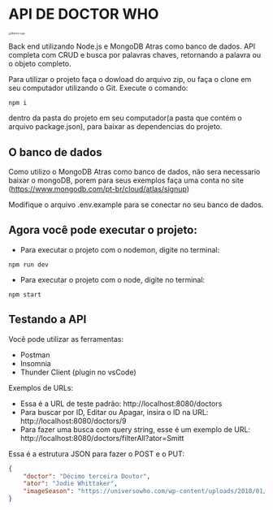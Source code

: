 # API DE DOCTOR WHO

<img src="https://static3.srcdn.com/wordpress/wp-content/uploads/2019/01/doctor-who-doctors-e1550612608981.png" alt="Marvel Logo" style="zoom:33%;" />

Back end utilizando Node.js e MongoDB Atras como banco de dados. API completa com CRUD e busca por palavras chaves, retornando a palavra ou o objeto completo.

Para utilizar o projeto faça o dowload do arquivo zip, ou faça o clone em seu computador utilizando o Git. Execute o comando:
```
npm i
```
 dentro da pasta do projeto em seu computador(a pasta que contém o arquivo package.json), para baixar as dependencias do projeto.

 ## O banco de dados

 Como utilizo o MongoDB Atras como banco de dados, não sera necessario baixar o mongoDB, porem para seus exemplos faça uma conta no site (https://www.mongodb.com/pt-br/cloud/atlas/signup)

 Modifique o arquivo .env.example para se conectar no seu banco de dados.

## Agora você pode executar o projeto: 
* Para executar o projeto com o nodemon, digite no terminal: 
```
npm run dev
```
* Para executar o projeto com o node, digite no terminal: 
```
npm start
```

## Testando a API

Você pode utilizar as ferramentas:

* Postman
* Insomnia
* Thunder Client (plugin no vsCode) 

Exemplos de URLs: 
* Essa é a URL de teste padrão: http://localhost:8080/doctors
* Para buscar por ID, Editar ou Apagar, insira o ID na URL: http://localhost:8080/doctors/9
* Para fazer uma busca com query string, esse é um exemplo de URL: http://localhost:8080/doctors/filterAll?ator=Smitt

Essa é a estrutura JSON para fazer o POST e o PUT:

```json
{
    "doctor": "Décimo terceira Doutor",
    "ator": "Jodie Whittaker",
    "imageSeason": "https://universowho.com/wp-content/uploads/2018/01/11%C2%AA-temporada-logo-300x300.png"
}
```